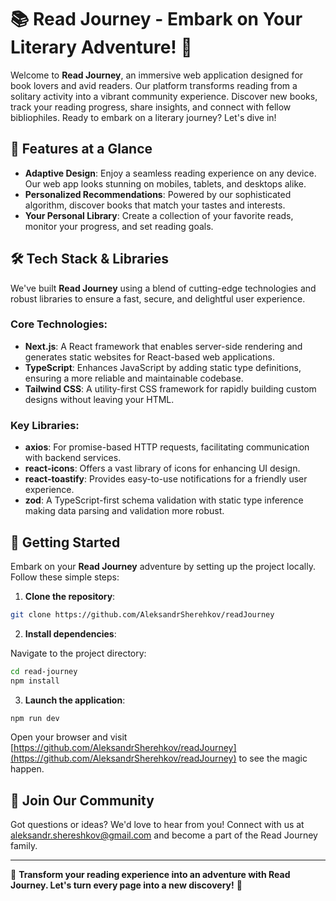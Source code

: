 
# 📚 Read Journey - Embark on Your Literary Adventure! 🚀

Welcome to **Read Journey**, an immersive web application designed for book lovers and avid readers. Our platform transforms reading from a solitary activity into a vibrant community experience. Discover new books, track your reading progress, share insights, and connect with fellow bibliophiles. Ready to embark on a literary journey? Let's dive in!

## 🌈 Features at a Glance

- **Adaptive Design**: Enjoy a seamless reading experience on any device. Our web app looks stunning on mobiles, tablets, and desktops alike.
- **Personalized Recommendations**: Powered by our sophisticated algorithm, discover books that match your tastes and interests.
- **Your Personal Library**: Create a collection of your favorite reads, monitor your progress, and set reading goals.

## 🛠 Tech Stack & Libraries

We've built **Read Journey** using a blend of cutting-edge technologies and robust libraries to ensure a fast, secure, and delightful user experience.

### Core Technologies:
- **Next.js**: A React framework that enables server-side rendering and generates static websites for React-based web applications.
- **TypeScript**: Enhances JavaScript by adding static type definitions, ensuring a more reliable and maintainable codebase.
- **Tailwind CSS**: A utility-first CSS framework for rapidly building custom designs without leaving your HTML.

### Key Libraries:
- **axios**: For promise-based HTTP requests, facilitating communication with backend services.
- **react-icons**: Offers a vast library of icons for enhancing UI design.
- **react-toastify**: Provides easy-to-use notifications for a friendly user experience.
- **zod**: A TypeScript-first schema validation with static type inference making data parsing and validation more robust.

## 🚀 Getting Started

Embark on your **Read Journey** adventure by setting up the project locally. Follow these simple steps:

1. **Clone the repository**:

```bash
git clone https://github.com/AleksandrSherehkov/readJourney
```

2. **Install dependencies**:

Navigate to the project directory:

```bash
cd read-journey
npm install
```

3. **Launch the application**:

```bash
npm run dev
```

Open your browser and visit [https://github.com/AleksandrSherehkov/readJourney](https://github.com/AleksandrSherehkov/readJourney) to see the magic happen.

## 🤝 Join Our Community

Got questions or ideas? We'd love to hear from you! Connect with us at [aleksandr.shereshkov@gmail.com](aleksandr.shereshkov@gmail.com) and become a part of the Read Journey family.

---

🌟 **Transform your reading experience into an adventure with Read Journey. Let's turn every page into a new discovery!** 🌟
